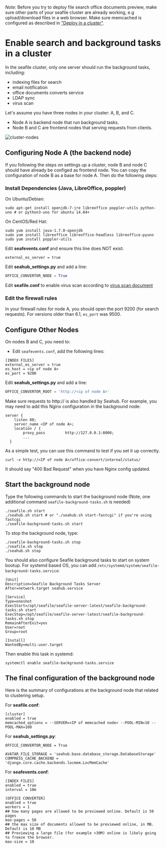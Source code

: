 *Note:* Before you try to deploy file search office documents preview, make sure other parts of your seafile cluster are already working, e.g upload/download files in a web browser. Make sure memcached is configured as described in ["Deploy in a cluster"](./deploy_in_a_cluster.md).

# Enable search and background tasks in a cluster

In the seafile cluster, only one server should run the background tasks, including:

- indexing files for search
- email notification
- office documents converts service
- LDAP sync
- virus scan

Let's assume you have three nodes in your cluster: A, B, and C.

* Node A is backend node that run background tasks.
* Node B and C are frontend nodes that serving requests from clients.

![cluster-nodes](../images/cluster-nodes.png)


## Configuring Node A (the backend node)

If you following the steps on settings up a cluster, node B and node C should have already be configed as frontend node. You can copy the configuration of node B as a base for node A. Then do the following steps:

### Install Dependencies (Java, LibreOffice, poppler)

On Ubuntu/Debian:
```shell
sudo apt-get install openjdk-7-jre libreoffice poppler-utils python-uno # or python3-uno for ubuntu 14.04+
```

On CentOS/Red Hat:
```shell
sudo yum install java-1.7.0-openjdk
sudo yum install libreoffice libreoffice-headless libreoffice-pyuno
sudo yum install poppler-utils
```


Edit **seafevents.conf** and ensure this line does NOT exist:

```
external_es_server = true
```

Edit **seahub_settings.py** and add a line:

```python
OFFICE_CONVERTOR_NODE = True
```

Edit **seafile.conf** to enable virus scan according to [virus scan document](virus_scan.md)


### Edit the firewall rules

In your firewall rules for node A, you should open the port 9200 (for search requests). For versions older than 6.1, `es_port` was 9500.

## Configure Other Nodes

On nodes B and C, you need to:

* Edit `seafevents.conf`, add the following lines:
```
[INDEX FILES]
external_es_server = true
es_host = <ip of node A>
es_port = 9200
```

Edit **seahub_settings.py** and add a line:

```python
OFFICE_CONVERTOR_ROOT = 'http://<ip of node A>'
```

Make sure requests to http://<ip of node A> is also handled by Seahub. For example, you may need to add this Nginx configuration in the background node:

```
server {
    listen 80;
    server_name <IP of node A>;
    location / {
        proxy_pass         http://127.0.0.1:8000;
        ...
  }
```

As a simple test, you can use this command to test if you set it up correctly.

```shell
curl -v http://<IP of node A>/office-convert/internal/status/
```

It should say "400 Bad Request" when you have Nginx config updated.


## Start the background node

Type the following commands to start the background node (Note, one additional command `seafile-background-tasks.sh` is needed)

```shell
./seafile.sh start
./seahub.sh start # or "./seahub.sh start-fastcgi" if you're using fastcgi
./seafile-background-tasks.sh start
```

To stop the background node, type:

```shell
./seafile-background-tasks.sh stop
./seafile.sh stop
./seahub.sh stop
```

You should also configure Seafile background tasks to start on system bootup. For systemd based OS, you can add `/etc/systemd/system/seafile-background-tasks.service`:

```
[Unit]
Description=Seafile Background Tasks Server
After=network.target seahub.service

[Service]
Type=oneshot
ExecStart=/opt/seafile/seafile-server-latest/seafile-background-tasks.sh start
ExecStop=/opt/seafile/seafile-server-latest/seafile-background-tasks.sh stop
RemainAfterExit=yes
User=root
Group=root

[Install]
WantedBy=multi-user.target
```

Then enable this task in systemd:

```
systemctl enable seafile-background-tasks.service
```

## The final configuration of the background node

Here is the summary of configurations at the background node that related to clustering setup.

For **seafile.conf**:

```
[cluster]
enabled = true
memcached_options = --SERVER=<IP of memcached node> --POOL-MIN=10 --POOL-MAX=100
```

For **seahub_settings.py**:

```
OFFICE_CONVERTOR_NODE = True

AVATAR_FILE_STORAGE = 'seahub.base.database_storage.DatabaseStorage'
COMPRESS_CACHE_BACKEND = 'django.core.cache.backends.locmem.LocMemCache'
```

For **seafevents.conf**:

```
[INDEX FILES]
enabled = true
interval = 10m

[OFFICE CONVERTER]
enabled = true
workers = 1
## how many pages are allowed to be previewed online. Default is 50 pages
max-pages = 50
## the max size of documents allowed to be previewed online, in MB. Default is 10 MB
## Previewing a large file (for example >30M) online is likely going to freeze the browser.
max-size = 10
```
